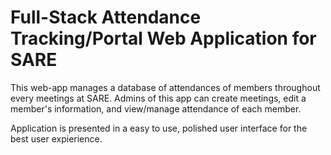 # Full-Stack Attendance Tracking/Portal Web Application for SARE

This web-app manages a database of attendances of members throughout every meetings at SARE. Admins of this app can create meetings, edit a member's information, and view/manage attendance of each member.

Application is presented in a easy to use, polished user interface for the best user expierience.
